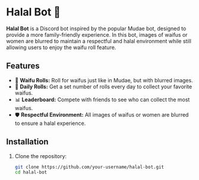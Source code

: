 # Halal Bot 🤖

**Halal Bot** is a Discord bot inspired by the popular Mudae bot, designed to provide a more family-friendly experience. In this bot, images of waifus or women are blurred to maintain a respectful and halal environment while still allowing users to enjoy the waifu roll feature.

## Features

- 🎲 **Waifu Rolls:** Roll for waifus just like in Mudae, but with blurred images.
- 🔄 **Daily Rolls:** Get a set number of rolls every day to collect your favorite waifus.
- 📊 **Leaderboard:** Compete with friends to see who can collect the most waifus.
- 🛡️ **Respectful Environment:** All images of waifus or women are blurred to ensure a halal experience.

## Installation

1. Clone the repository:

   ```bash
   git clone https://github.com/your-username/halal-bot.git
   cd halal-bot
